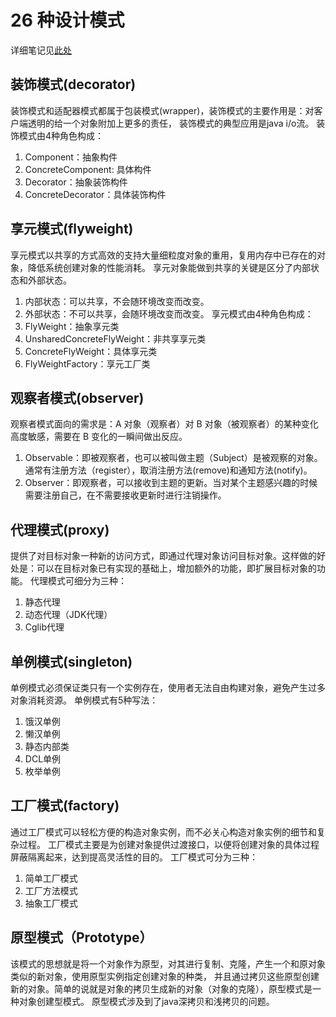 # 26 种设计模式
详细笔记见[此处](https://github.com/DuanJiaNing/Learning-materials/blob/master/%E8%AE%BE%E8%AE%A1%E6%A8%A1%E5%BC%8F)

## 装饰模式(decorator)
装饰模式和适配器模式都属于包装模式(wrapper)，装饰模式的主要作用是：对客户端透明的给一个对象附加上更多的责任，
装饰模式的典型应用是java i/o流。
装饰模式由4种角色构成：
1. Component：抽象构件
2. ConcreteComponent: 具体构件
3. Decorator：抽象装饰构件
4. ConcreteDecorator：具体装饰构件

## 享元模式(flyweight)
享元模式以共享的方式高效的支持大量细粒度对象的重用，复用内存中已存在的对象，降低系统创建对象的性能消耗。
享元对象能做到共享的关键是区分了内部状态和外部状态。 
1. 内部状态：可以共享，不会随环境改变而改变。
2. 外部状态：不可以共享，会随环境改变而改变。
享元模式由4种角色构成：
1. FlyWeight：抽象享元类
2. UnsharedConcreteFlyWeight：非共享享元类
3. ConcreteFlyWeight：具体享元类
4. FlyWeightFactory：享元工厂类

## 观察者模式(observer)
观察者模式面向的需求是：A 对象（观察者）对 B 对象（被观察者）的某种变化高度敏感，需要在 B 变化的一瞬间做出反应。
1. Observable：即被观察者，也可以被叫做主题（Subject）是被观察的对象。通常有注册方法（register），取消注册方法(remove)和通知方法(notify)。
2. Observer：即观察者，可以接收到主题的更新。当对某个主题感兴趣的时候需要注册自己，在不需要接收更新时进行注销操作。

## 代理模式(proxy)
提供了对目标对象一种新的访问方式，即通过代理对象访问目标对象。这样做的好处是：可以在目标对象已有实现的基础上，增加额外的功能，即扩展目标对象的功能。
代理模式可细分为三种：
1. 静态代理
2. 动态代理（JDK代理）
3. Cglib代理

## 单例模式(singleton)
单例模式必须保证类只有一个实例存在，使用者无法自由构建对象，避免产生过多对象消耗资源。
单例模式有5种写法：
1. 饿汉单例
2. 懒汉单例
3. 静态内部类
4. DCL单例
5. 枚举单例

## 工厂模式(factory)
通过工厂模式可以轻松方便的构造对象实例，而不必关心构造对象实例的细节和复杂过程。
工厂模式主要是为创建对象提供过渡接口，以便将创建对象的具体过程屏蔽隔离起来，达到提高灵活性的目的。 
工厂模式可分为三种：
1. 简单工厂模式
2. 工厂方法模式
3. 抽象工厂模式

## 原型模式（Prototype）
该模式的思想就是将一个对象作为原型，对其进行复制、克隆，产生一个和原对象类似的新对象，使用原型实例指定创建对象的种类，
并且通过拷贝这些原型创建新的对象。简单的说就是对象的拷贝生成新的对象（对象的克隆），原型模式是一种对象创建型模式。
原型模式涉及到了java深拷贝和浅拷贝的问题。